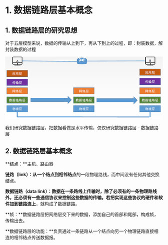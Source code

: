 # 1. 数据链路层基本概念

## 1. 数据链路层的研究思想

对于五层模型来说，数据的传输从上到下，再从下到上的过程，即：封装数据，解封装数据的过程

![](../.gitbook/assets/image%20%2843%29.png)

我们研究数据链路层，把数据看做是水平传输，仅仅研究数据链路层 - 数据链路层

## 2. 数据链路层基本概念

**结点：**主机、路由器

**链路（link）：**从一个结点到**相邻结点**的一段物理路线，而中间没有任何其他交换结点。

**数据链路（data link）：**数据在一条路线上传输时，除了必须有的一条物理路线外，还必须有一些通信协议来控制这些数据的传输。若**把实现这些协议的硬件和软件加到链路连上**，就构成了数据链路。

**帧：**数据链路层把网络层交下来的数据，添加自己的首部和尾部，构成帧，传输出去。

**数据链路层的功能：**负责通过一条链路从一个结点向另一个物理链路直接相连的相邻结点传送数据报。

